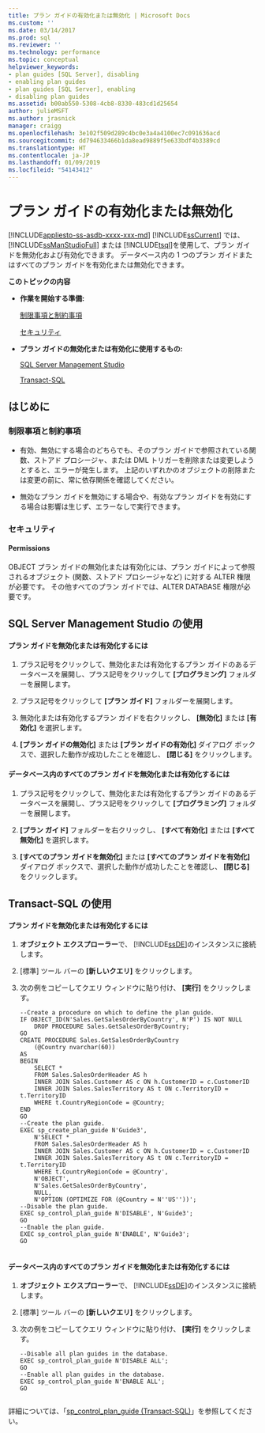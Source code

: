 ```yaml
---
title: プラン ガイドの有効化または無効化 | Microsoft Docs
ms.custom: ''
ms.date: 03/14/2017
ms.prod: sql
ms.reviewer: ''
ms.technology: performance
ms.topic: conceptual
helpviewer_keywords:
- plan guides [SQL Server], disabling
- enabling plan guides
- plan guides [SQL Server], enabling
- disabling plan guides
ms.assetid: b00ab550-5308-4cb8-8330-483cd1d25654
author: julieMSFT
ms.author: jrasnick
manager: craigg
ms.openlocfilehash: 3e102f509d289c4bc0e3a4a4100ec7c091636acd
ms.sourcegitcommit: dd794633466b1da8ead9889f5e633bdf4b3389cd
ms.translationtype: HT
ms.contentlocale: ja-JP
ms.lasthandoff: 01/09/2019
ms.locfileid: "54143412"
---
```

# <a name="enable-or-disable-a-plan-guide"></a>プラン ガイドの有効化または無効化
[!INCLUDE[appliesto-ss-asdb-xxxx-xxx-md](../../includes/appliesto-ss-asdb-xxxx-xxx-md.md)]
  [!INCLUDE[ssCurrent](../../includes/sscurrent-md.md)] では、 [!INCLUDE[ssManStudioFull](../../includes/ssmanstudiofull-md.md)] または [!INCLUDE[tsql](../../includes/tsql-md.md)]を使用して、プラン ガイドを無効化および有効化できます。 データベース内の 1 つのプラン ガイドまたはすべてのプラン ガイドを有効化または無効化できます。  
  
 **このトピックの内容**  
  
-   **作業を開始する準備:**  
  
     [制限事項と制約事項](#Restrictions)  
  
     [セキュリティ](#Security)  
  
-   **プラン ガイドの無効化または有効化に使用するもの:**  
  
     [SQL Server Management Studio](#SSMSProcedure)  
  
     [Transact-SQL](#TsqlProcedure)  
  
##  <a name="BeforeYouBegin"></a> はじめに  
  
###  <a name="Restrictions"></a> 制限事項と制約事項  
  
-   有効、無効にする場合のどちらでも、そのプラン ガイドで参照されている関数、ストアド プロシージャ、または DML トリガーを削除または変更しようとすると、エラーが発生します。 上記のいずれかのオブジェクトの削除または変更の前に、常に依存関係を確認してください。  
  
-   無効なプラン ガイドを無効にする場合や、有効なプラン ガイドを有効にする場合は影響は生じず、エラーなしで実行できます。  
  
###  <a name="Security"></a> セキュリティ  
  
####  <a name="Permissions"></a> Permissions  
 OBJECT プラン ガイドの無効化または有効化には、プラン ガイドによって参照されるオブジェクト (関数、ストアド プロシージャなど) に対する ALTER 権限が必要です。 その他すべてのプラン ガイドでは、ALTER DATABASE 権限が必要です。  
  
##  <a name="SSMSProcedure"></a> SQL Server Management Studio の使用  
  
#### <a name="to-disable-or-enable-a-plan-guide"></a>プラン ガイドを無効化または有効化するには  
  
1.  プラス記号をクリックして、無効化または有効化するプラン ガイドのあるデータベースを展開し、プラス記号をクリックして **[プログラミング]** フォルダーを展開します。  
  
2.  プラス記号をクリックして **[プラン ガイド]** フォルダーを展開します。  
  
3.  無効化または有効化するプラン ガイドを右クリックし、 **[無効化]** または **[有効化]** を選択します。  
  
4.  **[プラン ガイドの無効化]** または **[プラン ガイドの有効化]** ダイアログ ボックスで、選択した動作が成功したことを確認し、 **[閉じる]** をクリックします。  
  
#### <a name="to-disable-or-enable-all-plan-guides-in-a-database"></a>データベース内のすべてのプラン ガイドを無効化または有効化するには  
  
1.  プラス記号をクリックして、無効化または有効化するプラン ガイドのあるデータベースを展開し、プラス記号をクリックして **[プログラミング]** フォルダーを展開します。  
  
2.  **[プラン ガイド]** フォルダーを右クリックし、 **[すべて有効化]** または **[すべて無効化]** を選択します。  
  
3.  **[すべてのプラン ガイドを無効化]** または **[すべてのプラン ガイドを有効化]** ダイアログ ボックスで、選択した動作が成功したことを確認し、 **[閉じる]** をクリックします。  
  
##  <a name="TsqlProcedure"></a> Transact-SQL の使用  
  
#### <a name="to-disable-or-enable-a-plan-guide"></a>プラン ガイドを無効化または有効化するには  
  
1.  **オブジェクト エクスプローラー**で、 [!INCLUDE[ssDE](../../includes/ssde-md.md)]のインスタンスに接続します。  
  
2.  [標準] ツール バーの **[新しいクエリ]** をクリックします。  
  
3.  次の例をコピーしてクエリ ウィンドウに貼り付け、 **[実行]** をクリックします。  
  
    ```  
    --Create a procedure on which to define the plan guide.  
    IF OBJECT_ID(N'Sales.GetSalesOrderByCountry', N'P') IS NOT NULL  
        DROP PROCEDURE Sales.GetSalesOrderByCountry;  
    GO  
    CREATE PROCEDURE Sales.GetSalesOrderByCountry   
        (@Country nvarchar(60))  
    AS  
    BEGIN  
        SELECT *  
        FROM Sales.SalesOrderHeader AS h   
        INNER JOIN Sales.Customer AS c ON h.CustomerID = c.CustomerID  
        INNER JOIN Sales.SalesTerritory AS t ON c.TerritoryID = t.TerritoryID  
        WHERE t.CountryRegionCode = @Country;  
    END  
    GO  
    --Create the plan guide.  
    EXEC sp_create_plan_guide N'Guide3',  
        N'SELECT *  
        FROM Sales.SalesOrderHeader AS h   
        INNER JOIN Sales.Customer AS c ON h.CustomerID = c.CustomerID  
        INNER JOIN Sales.SalesTerritory AS t ON c.TerritoryID = t.TerritoryID  
        WHERE t.CountryRegionCode = @Country',  
        N'OBJECT',  
        N'Sales.GetSalesOrderByCountry',  
        NULL,  
        N'OPTION (OPTIMIZE FOR (@Country = N''US''))';  
    --Disable the plan guide.  
    EXEC sp_control_plan_guide N'DISABLE', N'Guide3';  
    GO  
    --Enable the plan guide.  
    EXEC sp_control_plan_guide N'ENABLE', N'Guide3';  
    GO  
  
    ```  
  
#### <a name="to-disable-or-enable-all-plan-guides-in-a-database"></a>データベース内のすべてのプラン ガイドを無効化または有効化するには  
  
1.  **オブジェクト エクスプローラー**で、 [!INCLUDE[ssDE](../../includes/ssde-md.md)]のインスタンスに接続します。  
  
2.  [標準] ツール バーの **[新しいクエリ]** をクリックします。  
  
3.  次の例をコピーしてクエリ ウィンドウに貼り付け、 **[実行]** をクリックします。  
  
    ```  
    --Disable all plan guides in the database.  
    EXEC sp_control_plan_guide N'DISABLE ALL';  
    GO  
    --Enable all plan guides in the database.  
    EXEC sp_control_plan_guide N'ENABLE ALL';  
    GO  
  
    ```  
  
 詳細については、「[sp_control_plan_guide &#40;Transact-SQL&#41;](../../relational-databases/system-stored-procedures/sp-control-plan-guide-transact-sql.md)」を参照してください。  
  
  
